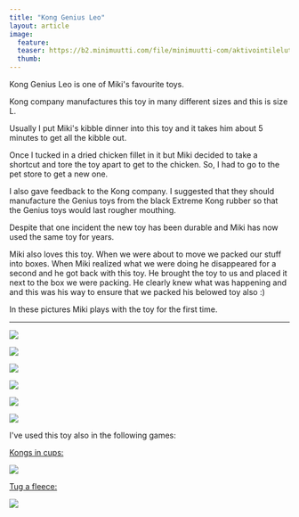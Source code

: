```yaml
---
title: "Kong Genius Leo"
layout: article
image:
  feature:
  teaser: https://b2.minimuutti.com/file/minimuutti-com/aktivointilelut/kongit/DSC22961-245px.jpg
  thumb:
---
```


Kong Genius Leo is one of Miki's favourite toys.

Kong company manufactures this toy in many different sizes and this is size L.

Usually I put Miki's kibble dinner into this toy and it takes him about 5 minutes to get all the kibble out.

Once I tucked in a dried chicken fillet in it but Miki decided to take a shortcut and tore the toy apart to get to the chicken. So, I had to go to the pet store to get a new one.

I also gave feedback to the Kong company. I suggested that they should manufacture the Genius toys from the black Extreme Kong rubber so that the Genius toys would last rougher mouthing.

Despite that one incident the new toy has been durable and Miki has now used the same toy for years.

Miki also loves this toy. When we were about to move we packed our stuff into boxes. When Miki realized what we were doing he disappeared for a second and he got back with this toy. He brought the toy to us and placed it next to the box we were packing. He clearly knew what was happening and and this was his way to ensure that we packed his belowed toy also :)

In these pictures Miki plays with the toy for the first time.

---

[![](https://b2.minimuutti.com/file/minimuutti-com/aktivointilelut/kongit/DSC22957-800px.jpg)](https://dl.dropboxusercontent.com/sh/ea1wtnz7z734o12/AADS9NjzYijUyu4aK012jENpa/aktivointilelut/kongit/DSC22957.jpg)

[![](https://b2.minimuutti.com/file/minimuutti-com/aktivointilelut/kongit/DSC22961-800px.jpg)](https://dl.dropboxusercontent.com/sh/ea1wtnz7z734o12/AAAD9Za9sD1FQMfjupCIgYyga/aktivointilelut/kongit/DSC22961.jpg)

[![](https://b2.minimuutti.com/file/minimuutti-com/aktivointilelut/kongit/DSC22980-800px.jpg)](https://dl.dropboxusercontent.com/sh/ea1wtnz7z734o12/AABityx4otNbLP9ddfEgtpoba/aktivointilelut/kongit/DSC22980.jpg)

[![](https://b2.minimuutti.com/file/minimuutti-com/aktivointilelut/kongit/DSC23031-800px.jpg)](https://dl.dropboxusercontent.com/sh/ea1wtnz7z734o12/AACOnm4tGTlbIi5S2sIPssPXa/aktivointilelut/kongit/DSC23031.jpg)

[![](https://b2.minimuutti.com/file/minimuutti-com/aktivointilelut/kongit/DSC23034-800px.jpg)](https://dl.dropboxusercontent.com/sh/ea1wtnz7z734o12/AAAB4sKCrrBCLNzxMhBgporxa/aktivointilelut/kongit/DSC23034.jpg)

[![](https://b2.minimuutti.com/file/minimuutti-com/aktivointilelut/kongit/DSC23081-800px.jpg)](https://dl.dropboxusercontent.com/sh/ea1wtnz7z734o12/AABw9kLp_9BXLsu5B8eZAYrGa/aktivointilelut/kongit/DSC23081.jpg)

I've used this toy also in the following games:

[Kongs in cups:](/en/brain-games/kongs-in-cups/)

[![](https://b2.minimuutti.com/file/minimuutti-com/aktivointi/kongit-mukeissa/DSC47968-800px.jpg)](/en/brain-games/kongs-in-cups/)

[Tug a fleece:](/en/brain-games/tug-a-fleece/)

[![](https://b2.minimuutti.com/file/minimuutti-com/aktivointi/solmupiilo/DS02879-800px.jpg)](/en/brain-games/tug-a-fleece/)
